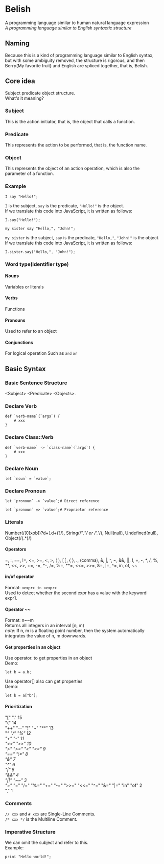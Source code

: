 # Belish
A programming language similar to human natural language expression  
_A programming language similar to English syntactic structure_

## Naming
Because this is a kind of programming language similar to English syntax, but with some ambiguity removed, the structure is rigorous, and then Berry(My favorite fruit) and English are spliced together, that is, Belish.

## Core idea
Subject predicate object structure.  
What's it meaning?  
### Subject
This is the action initiator, that is, the object that calls a function.  
### Predicate
This represents the action to be performed, that is, the function name.
### Object
This represents the object of an action operation, which is also the parameter of a function.
### Example
```
I say "Hello!";
```
`I` is the subject, `say` is the predicate, `"Hello!"` is the object.  
If we translate this code into JavaScript, it is written as follows:
```
I.say("Hello!");
```

```
my sister say "Hello,", "John!";
```
`my sister` is the subject, `say` is the predicate, `"Hello,"`, `"John!"` is the object.  
If we translate this code into JavaScript, it is written as follows:
```
I.sister.say("Hello,", "John!");
```
### Word type(identifier type)
#### Nouns
Variables or literals
#### Verbs
Functions
#### Pronouns
Used to refer to an object
#### Conjunctions
For logical operation
Such as `and` `or`

## Basic Syntax
### Basic Sentence Structure
\<Subject\> \<Predicate\> \<Objects\>.
### Declare Verb
```
def `verb-name`(`args`) {
    # xxx
}
```
### Declare Class::Verb
```
def `verb-name` -> `class-name`(`args`) {
    # xxx
}
```
### Declare Noun
```
let `noun` = `value`;
```
### Declare Pronoun
```
let `pronoun` -> `value`;# Direct reference
```
```
let `pronoun` => `value`;# Proprietor reference
```
### Literals
Number(/(0[xob])?d+(.d+)?/), String(/".*"/ or /'.*'/), Null(null), Undefined(null), Object(/{.*}/)

#### Operators
=, :, ==, !=, <=, >=, <, >, ( ), [ ], { }, ., (comma), &, |, ^, ~, &&, ||, !, +, -, *, /, %, **, <<, >>, +=, -=, *-, /=, %=, **=, <<=, >>=, &=, |=, ^=, in, of, ~~
#### in/of operator
Format: `<expr> in <expr>`  
Used to detect whether the second expr has a value with the keyword expr1.

#### Operator ~~
Format: n~~m  
Returns all integers in an interval [n, m)  
_note_: If n, m is a floating point number, then the system automatically integrates the value of n, m downwards.

#### Get properties in an object
Use operator. to get properties in an object  
Demo: 
```
let b = a.b;
```
Use operator[] also can get properties  
Demo: 
```
let b = a["b"];
```
#### Prioritization
"[" "." 15  
"(" 14  
"++" "--" "!" "~" "**" 13  
"*" "/" "%" 12  
"+" "-" 11  
"<<" ">>" 10  
">" ">=" "<" "<=" 9  
"==" "!=" 8  
"&" 7  
"^" 6  
"|" 5  
"&&" 4  
"||" "~~" 3  
"=" "*=" "/=" "%=" "+=" "-=" ">>=" "<<=" "^=" "&=" "|=" "in" "of" 2  
"," 1  

### Comments
`// xxx` and `# xxx` are Single-Line Comments.  
`/* xxx */` is the Multiline Comment.
                   
### Imperative Structure
We can omit the subject and refer to this.  
Example:
```
print "Hello world!";
```
